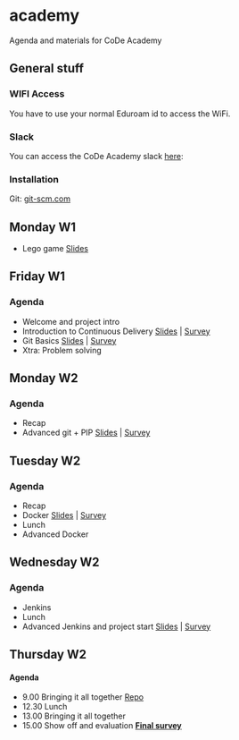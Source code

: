 # academy
Agenda and materials for CoDe Academy

## General stuff


### WIFI Access
You have to use your normal Eduroam id to access the WiFi.

### Slack
You can access the CoDe Academy slack [here](https://join.slack.com/t/code-sdu-18/shared_invite/enQtNDE1MjUxOTA2NTMxLWRiYzg4NjU4MGIyNTg0ODJjODlmOGU1NTc1YTE2MjQxMjg3NjA3ZjE3ZmM3YWU1MTU1MjI2ZTg5ZWExNzVlN2E):

### Installation
Git: [git-scm.com](https://git-scm.com/)

## Monday W1
* Lego game [Slides](https://docs.google.com/presentation/d/1IB9LtebFpDK-DJYt-7GI6YGyO1mXsctCGP0MZaF2ImI/present?token=AC4w5Vg2C2A1UIg0Bx3wEu9LfSZGbHfJBg%3A1534146266402&includes_info_params=1#slide=id.g3f8afb7885_0_0)

## Friday W1
### Agenda
* Welcome and project intro
* Introduction to Continuous Delivery [Slides]() | [Survey]()
* Git Basics [Slides]() | [Survey]()
* Xtra: Problem solving



## Monday W2
### Agenda
* Recap
* Advanced git + PIP [Slides]() | [Survey]()


## Tuesday W2
### Agenda
* Recap
* Docker [Slides]() | [Survey]()
* Lunch
* Advanced Docker

## Wednesday W2
### Agenda

* Jenkins
* Lunch
* Advanced Jenkins and project start [Slides]() | [Survey]()

## Thursday W2
#### Agenda

* 9.00 Bringing it all together [Repo](https://github.com/praqma-training/ca-project)
* 12.30 Lunch
* 13.00 Bringing it all together
* 15.00 Show off and evaluation
**[Final survey]()**
